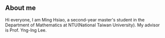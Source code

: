 ## About me
Hi everyone, I am Ming Hsiao, a second-year master's student in the Department of Mathematics at NTU(National Taiwan University). My advisor is Prof. Yng-Ing Lee.

##
